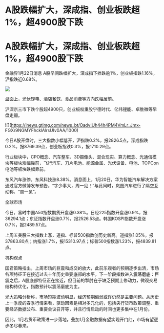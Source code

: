 # A股跌幅扩大，深成指、创业板跌超1%，超4900股下跌

# A股跌幅扩大，深成指、创业板跌超1%，超4900股下跌

金融界1月22日消息 A股早间跌幅扩大，深成指下挫跌逾1%，创业板指跌1.16%，沪指跌近0.68%。

![](https://inews.gtimg.com/news_bt/Owjiqxe8NUZkXvdmOWYhFjPR1Ztdvwr2iUg4n7b5zso10AA/1000)

盘面上，光伏锂电、酒店餐饮、食品消费等方向跌幅居前。

沪深京三市下跌个股超4900只，创业板权重股宁德时代、亿纬锂能、卓胜微等早盘走弱。

![](https://inews.gtimg.com/news_bt/OadvIUh44h4PM4VmLr_Jmx-
FGXr9NGMYFhcklAlrsUIv0AA/1000)

今日A股开盘时，三大指数小幅低开，沪指跌0.2%，报2826.5点，深成指跌0.2%，报8769.39点，创业板指跌0.3%，报1710.29点。

行业板块中，CPO概念、汽车整车、3D摄像头、混合现实、算力概念、光通信模块等板块涨幅靠前，飞行汽车、刀片电池、能源金属、光伏设备、电池、TOPCon电池等板块跌幅靠前。

东风汽车涨停，东风科技涨8.38%。消息面上，1月20日，华为智能汽车解决方案通过官方微博发布预告，“字少事大，周一见！”与此同时，岚图汽车进行了隔空互动称，“周一见”。

全球市场

今日，富时中国A50指数期货开盘涨0.38%。日经225指数开盘涨0.9%，报36294.1点；东证指数开盘涨0.7%，报2526.53点。韩国KOSPI指数开盘涨0.7%，报2489.57点。

上周五美股三大指数上涨，道指、标普500指数创历史新高。道指涨1.05%，报37863.80点；纳指涨1.7%，报15310.97点；标普500指数涨1.23%，报4839.81点。

机构观点

国君策略指出，上周市场的巨震和成交的放大，此前乐观者的预期逐步出清，市场各项特征正在接近过去十年历史重要底部的水平，下一阶段指数进入震荡磨底：巨震之后，A股底部特征正在接近，但目前的掣肘在于缺乏预期上修动力，微观交易结构待优化，指数预计以震荡磨底为主。

光大策略分析称，市场短期波动明显，经济预期偏弱或许仍然是主要问题。从历史上一季度的春季行情来看，驱动因素是相对多元化的，包括央行货币政策调整、重要经济数据公布、重要会议召开等，并且行情启动的时间也更多集中在1月份。

因此，1月若货币政策进一步落地，叠加1月金融数据有望实现开门红，市场有望逐步冬尽春来。

